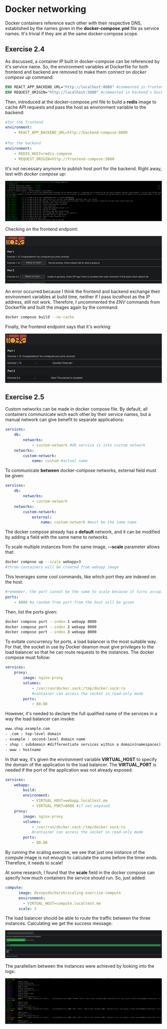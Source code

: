# Docker networking

Docker containers reference each other with their respective DNS, established by the names given in the **docker-compose.yml** file as service names. It's trivial if they are at the same docker-compose scope.

## Exercise 2.4

As discussed, a container IP built in docker-compose can be referenced by it's service name. So, the environment variables at Dockerfile for both frontend and backend are removed to make them connect on *docker compose up* command:
~~~dockerfile
ENV REACT_APP_BACKEND_URL="http://localhost:8000" #commented in frontend's Dockerfile
ENV REQUEST_ORIGIN="http://localhost:5000" #commented in backend's Dockerfile
~~~

Then, introduced at the docker-compose.yml file to build a **redis** image to cache API requests and pass the host as environment variable to the backend:
~~~yml
#for the frontend
environment:
    - REACT_APP_BACKEND_URL=http://backend-compose:8000

#for the backend
environment:
    - REDIS_HOST=redis-compose
    - REQUEST_ORIGIN=http://frontend-compose:5000
~~~

It's not necessary anymore to publish host port for the backend. Right away, test with *docker compose up*:

![alt text](images/image.png)

Checking on the frontend endpoint:

![alt text](images/image-1.png)

An error occurred because I think the frontend and backend exchange their environment variables at build time, neither if I pass *localhost* as the IP address, still not work. Therefore, I uncommented the *ENV* commands from Dockerfile and built the images again by the command:

~~~bash
docker compose build --no-cache
~~~

Finally, the frontend endpoint says that it's working:

![alt text](images/image-2.png)



## Exercise 2.5

Custom networks can be made in docker compose file. By default, all containers communicate wich each other by their service names, but a manual network can give benefit to separate applications:
~~~yml
services:
    db:
        networks:
            - custom-network #db service is into custom network
    networks:
        custom-network:
            name: custom #actual name
~~~
To communicate **between** docker-compose networks, external field must be given:
~~~yml
services:
    db:
        networks:
            - custom-network
    networks:
        custom-network:
            external:
                name: custom-network #must be the same name
~~~
The docker compose already has a **default** network, and it can be modified by adding a field with the same name to *networks*.

To scale multiple instances from the same image, **--scale** parameter allows that:
~~~bash
docker compose up --scale webapp=3
#three containers will be created from webapp image
~~~
This leverages some cool commands, like which port they are indexed on the host:
~~~yml
#remember, the port cannot be the same to scale because it turns occupied
ports:
    - 8000 #a random free port from the host will be given
~~~
Then, list the ports given:
~~~bash
docker compose port --index 1 webapp 8000
docker compose port --index 2 webapp 8000
docker compose port --index 3 webapp 8000
~~~

To evitate concurrency for ports, a load balancer is the most suitable way. For that, the socket in use by Docker deamon must give privileges to the load balancer so that he can route requests to the instances. The docker compose must follow:
~~~yml
services:
    proxy:
        image: nginx-proxy
        volumes:
            - /var/run/docker.sock:/tmp/docker.sock:ro
            #container can access the socket in read-only mode
        ports:
            - 80:80
~~~
However, it's needed to declare the full qualified name of the services in a way the load balancer can invoke:
~~~txt
www.shop.example.com
- .com : top-level domain
- example : second-level domain name
- shop : subdomain #differentiate services within a domain(namespaces)
- www : hostname
~~~
In that way, it's given the environment variable **VIRTUAL_HOST** to specify the domain of the application to the load balancer. The **VIRTUAL_PORT** is needed if the port of the application was not already exposed:

~~~yml
services:
    webapp:
        build: .
        environment:
            - VIRTUAL_HOST=webapp.localtest.me
            - VIRTUAL_PORT=8080 #if not exposed
    proxy:
        image: nginx-proxy
        volumes:
            - /var/run/docker.sock:/tmp/docker.sock:ro
            #container can access the socket in read-only mode
        ports:
            - 80:80
~~~

By running the scaling exercise, we see that just one instance of the compute image is not enough to calculate the sums before the timer ends. Therefore, it needs to scale!

At some research, I found that the **scale** field in the docker compose can specify how much containers the service should run. So, just added:

~~~yml
compute:
      image: devopsdockeruh/scaling-exercise-compute
      environment:
        - VIRTUAL_HOST=compute.localtest.me
      scale: 3
~~~

The load balancer should be able to route the traffic between the three instances. Calculating we get the success message:

![alt text](images/image-3.png)

The parallelism between the instances were achieved by looking into the logs:

![alt text](images/image-4.png)





